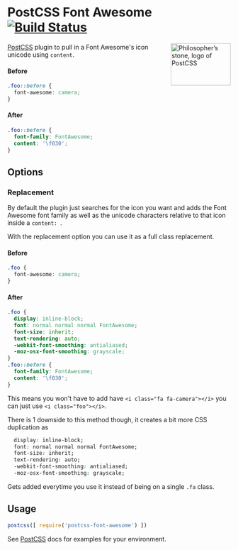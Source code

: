 # PostCSS Font Awesome [![Build Status][ci-img]][ci]

<img align="right" width="135" height="95"
     title="Philosopher’s stone, logo of PostCSS"
     src="http://postcss.github.io/postcss/logo-leftp.svg">

[PostCSS] plugin to pull in a Font Awesome's icon unicode using `content`.

[PostCSS]: https://github.com/marketing-relevance/postcss-font-awesome
[ci-img]:  https://github.com/marketing-relevance/postcss-font-awesome/workflows/Build/badge.svg
[ci]:      https://github.com/marketing-relevance/postcss-font-awesome/actions

#### Before
```css
.foo::before {
  font-awesome: camera;
}
```

#### After
```css
.foo::before {
  font-family: FontAwesome;
  content: '\f030';
}
```

## Options

### Replacement
By default the plugin just searches for the icon you want and adds the Font Awesome font family as well as the unicode characters relative to that icon inside a `content: `.

With the replacement option you can use it as a full class replacement.

#### Before
```css
.foo {
  font-awesome: camera;
}
```

#### After
```css
.foo {
  display: inline-block;
  font: normal normal normal FontAwesome;
  font-size: inherit;
  text-rendering: auto;
  -webkit-font-smoothing: antialiased;
  -moz-osx-font-smoothing: grayscale;
}
.foo::before {
  font-family: FontAwesome;
  content: '\f030';
}
```

This means you won't have to add have `<i class="fa fa-camera"></i>` you can just use `<i class="foo"></i>`.

There is 1 downside to this method though, it creates a bit more CSS duplication as
```css
  display: inline-block;
  font: normal normal normal FontAwesome;
  font-size: inherit;
  text-rendering: auto;
  -webkit-font-smoothing: antialiased;
  -moz-osx-font-smoothing: grayscale;
```

Gets added everytime you use it instead of being on a single `.fa` class.

## Usage

```js
postcss([ require('postcss-font-awesome') ])
```

See [PostCSS] docs for examples for your environment.
